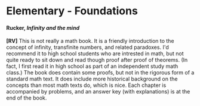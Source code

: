 # Elementary - Foundations

#### Rucker, *Infinity and the mind*

**[RV]** This is not really a math book.  It is a friendly introduction to the concept of
infinity, transfinite numbers, and related paradoxes.  I'd recommend it to high school students
who are intrested in math, but not quite ready to sit down and read though proof after proof of
theorems. (In fact, I first read it in high school as part of an independent study math class.)
The book does contain some proofs, but not in the rigorous form of a standard math text. It
does include more historical background on the concepts than most math texts do, which is
nice. Each chapter is accompanied by problems, and an answer key (with explanations) is at the
end of the book.
